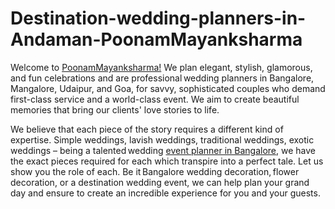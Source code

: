 # Destination-wedding-planners-in-Andaman-PoonamMayanksharma


Welcome to [PoonamMayanksharma!](https://poonammayanksharma.com/ "PoonamMayanksharma!") We plan elegant, stylish, glamorous, and fun celebrations and are professional wedding planners in Bangalore, Mangalore, Udaipur, and Goa, for savvy, sophisticated couples who demand first-class service and a world-class event. We aim to create beautiful memories that bring our clients' love stories to life.

We believe that each piece of the story requires a different kind of expertise. Simple weddings, lavish weddings, traditional weddings, exotic weddings – being a talented wedding [event planner in Bangalore](https://poonammayanksharma.com/destination/ "event planner in Bangalore"), we have the exact pieces required for each which transpire into a perfect tale. Let us show you the role of each.
Be it Bangalore wedding decoration, flower decoration, or a destination wedding event, we can help plan your grand day and ensure to create an incredible experience for you and your guests.

